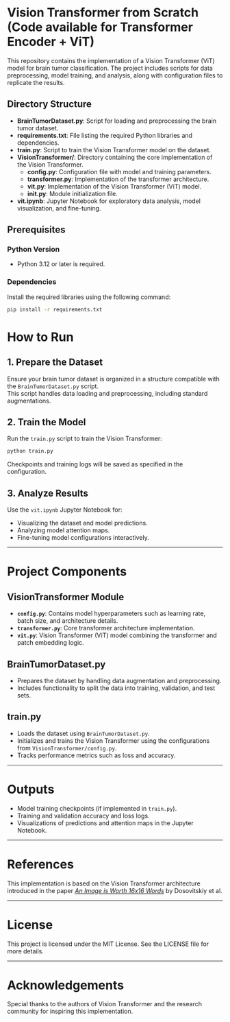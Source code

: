 # Vision Transformer from Scratch (Code available for Transformer Encoder + ViT)

This repository contains the implementation of a Vision Transformer (ViT) model for brain tumor classification. The project includes scripts for data preprocessing, model training, and analysis, along with configuration files to replicate the results.

## Directory Structure

- **BrainTumorDataset.py**: Script for loading and preprocessing the brain tumor dataset.
- **requirements.txt**: File listing the required Python libraries and dependencies.
- **train.py**: Script to train the Vision Transformer model on the dataset.
- **VisionTransformer/**: Directory containing the core implementation of the Vision Transformer.
  - **config.py**: Configuration file with model and training parameters.
  - **transformer.py**: Implementation of the transformer architecture.
  - **vit.py**: Implementation of the Vision Transformer (ViT) model.
  - **__init__.py**: Module initialization file.
- **vit.ipynb**: Jupyter Notebook for exploratory data analysis, model visualization, and fine-tuning.

## Prerequisites

### Python Version
- Python 3.12 or later is required.

### Dependencies
Install the required libraries using the following command:
```bash
pip install -r requirements.txt

```

# How to Run

## 1. Prepare the Dataset

Ensure your brain tumor dataset is organized in a structure compatible with the `BrainTumorDataset.py` script.  
This script handles data loading and preprocessing, including standard augmentations.

## 2. Train the Model

Run the `train.py` script to train the Vision Transformer:

```bash
python train.py
```

Checkpoints and training logs will be saved as specified in the configuration.

## 3. Analyze Results

Use the `vit.ipynb` Jupyter Notebook for:

- Visualizing the dataset and model predictions.
- Analyzing model attention maps.
- Fine-tuning model configurations interactively.

---

# Project Components

## VisionTransformer Module

- **`config.py`**: Contains model hyperparameters such as learning rate, batch size, and architecture details.
- **`transformer.py`**: Core transformer architecture implementation.
- **`vit.py`**: Vision Transformer (ViT) model combining the transformer and patch embedding logic.

## BrainTumorDataset.py

- Prepares the dataset by handling data augmentation and preprocessing.
- Includes functionality to split the data into training, validation, and test sets.

## train.py

- Loads the dataset using `BrainTumorDataset.py`.
- Initializes and trains the Vision Transformer using the configurations from `VisionTransformer/config.py`.
- Tracks performance metrics such as loss and accuracy.

---

# Outputs

- Model training checkpoints (if implemented in `train.py`).
- Training and validation accuracy and loss logs.
- Visualizations of predictions and attention maps in the Jupyter Notebook.

---

# References

This implementation is based on the Vision Transformer architecture introduced in the paper [*An Image is Worth 16x16 Words*](https://arxiv.org/abs/2010.11929) by Dosovitskiy et al.

---

# License

This project is licensed under the MIT License. See the LICENSE file for more details.

---

# Acknowledgements

Special thanks to the authors of Vision Transformer and the research community for inspiring this implementation.
